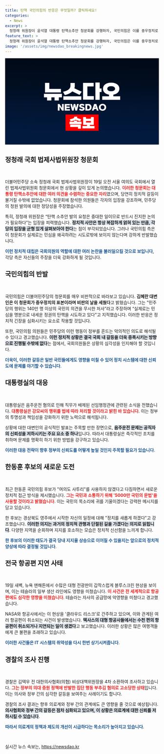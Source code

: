 ```yaml
---
title: 탄핵 국민의힘의 반응은 무엇일까? 클릭하세요!
categories:
  - News
excerpt: >
  정청래 위원장이 윤석열 대통령 탄핵소추안 청문회를 강행하자, 국민의힘은 이를 중우정치로 비판했다. 음주운전 선임행정관의 직무 배제 소식도 긴장감을 더하고 있다. 한동훈 후보는 여의도 사투리를 버리고 전국을 순회하며 지지 호소 중, 동시에 전 세계에서 IT 대란이 발생해 항공편 차질이 빚어졌다. 클릭하고 분석해보세요!
feature_text: >
  정청래 위원장이 윤석열 대통령 탄핵소추안 청문회를 강행하자, 국민의힘은 이를 중우정치로 비판했다. 음주운전 선임행정관의 직무 배제 소식도 긴장감을 더하고 있다. 한동훈 후보는 여의도 사투리를 버리고 전국을 순회하며 지지 호소 중, 동시에 전 세계에서 IT 대란이 발생해 항공편 차질이 빚어졌다. 클릭하고 분석해보세요!
image: '/assets/img/newsdao_breakingnews.jpg'
---
```


<p><img src="/assets/img/newsdao_breakingnews.jpg" alt="pcversion 속보" /></p>

<h2 data-ke-size="size26">정청래 국회 법제사법위원장 청문회</h2>

<p data-ke-size="size16">&nbsp;</p>

<p data-ke-size="size16">더불어민주당 소속 정청래 국회 법제사법위원장이 19일 오전 서울 여의도 국회에서 열린 법제사법위원회 청문회에서 현 상황을 깊이 있게 논의했습니다. <b><span style="color: #ee2323;">이러한 청문회는 대통령 탄핵소추안에 대한 여러 의견을 수렴하는 중요한 자리</span></b>였으며, 당연히 정치적 갈등이 불거질 수밖에 없었습니다. 청문회에 참석한 의원들은 각자의 입장을 강조하며, 민주당의 청원 발의에 대한 정당성을 주장했습니다.</p>

<p data-ke-size="size16">특히, 정청래 위원장은 “탄핵 소추안 발의 요청은 중대한 일이므로 반드시 진지한 논의가 필요하다”는 입장을 피력했습니다. <b><span style="background-color: #21538527;">정치적 사안은 항상 복잡하게 얽혀 있는 만큼, 각 당의 입장을 균형 있게 살펴보아야 한다</span></b>는 점이 부각되었습니다. 그러나 국민의힘 측은 이 청문회가 실제로는 민심을 왜곡하려는 시도로밖에 보이지 않는다며 강하게 반발했습니다.</p>

<p><b><span style="color: #1a5490;">이런 정치적 대립은 국회의원의 역할에 대한 여러 논란을 불러일으킬 것으로 보입니다</span></b>, 각당 측은 자신들의 주장을 더욱 강화하게 될 것입니다.</p>

<h2 data-ke-size="size26">국민의힘의 반발</h2>

<p data-ke-size="size16">&nbsp;</p>

<p data-ke-size="size16">국민의힘은 더불어민주당의 청문회를 매우 비판적으로 바라보고 있습니다. <b><span style="ee2323;">김혜란 대변인은 이 청문회가 중우정치의 표본이라며 비판의 날을 세웠다</span></b>고 밝혔습니다. 그는 "민주당의 행위는 140만 명 이상의 국민의 의견을 무시한 처사”라고 주장하며 “실제로는 민심을 명분으로 내세운 정권의 탄핵을 시도하고 있다"고 지적했습니다. 이러한 반응은 정치적 긴장을 심화시키는 요소로 작용할 것입니다.</p>

<p data-ke-size="size16">또한, 국민의힘 의원들은 민주당의 이런 행동이 정부를 흔드는 악의적인 의도로 해석될 수 있다고 경고했습니다. <b><span style="background-color: #21538527;">이런 정치적 상황은 결국 국회 내 갈등을 더욱 증폭시키는 방향으로 진행될 수밖에 없다</span></b>는 점에서, 국회의원들은 상황의 심각성을 인지해야 할 것입니다.</p>

<p><b><span style="color: #1a5490;">더욱이, 이러한 갈등은 일반 국민들에게도 영향을 미칠 수 있어 정치 시스템에 대한 신뢰도에 문제를 야기할 수 있습니다</span></b>.</p>

<h2 data-ke-size="size26">대통령실의 대응</h2>

<p data-ke-size="size16">&nbsp;</p>

<p data-ke-size="size16">대통령실은 음주운전 혐의로 인해 직무가 배제된 선임행정관에 관련된 소식을 전했습니다. <b><span style="color: #ee2323;">대통령실은 강모씨의 행위를 법에 따라 처리할 것이라고 밝힌 바 있습니다</span></b>. 이는 정부의 투명성과 책임성을 강화하기 위한 노력으로 해석됩니다.</p>

<p data-ke-size="size16">상황에 대한 대변인의 공식적인 발표는 주목할 만한 장면으로, <b><span style="background-color: #21538527;">음주운전 문제는 공직자의 신뢰성을 저하시키는 주요 요소 중 하나</span></b>입니다. 따라서 대통령실은 즉각적인 조치를 취하며 문제를 명확히 하기 위한 방법을 강구하고 있습니다.</p>

<p><b><span style="color: #1a5490;">이러한 대응 전략이 향후 정부의 신뢰도를 어떻게 높일 것인지 주목할 필요가 있습니다</span></b>.</p>

<h2 data-ke-size="size26">한동훈 후보의 새로운 도전</h2>

<p data-ke-size="size16">&nbsp;</p>

<p data-ke-size="size16">최근 한동훈 국민의힘 후보가 "여의도 사투리"를 사용하지 않겠다고 다짐하면서 새로운 정치적 접근 방식을 제시했습니다. <b><span style="color: #ee2323;">그는 국민과 소통하기 위해 '5000만 국민의 문법'을 사용할 것이라고 밝혔습니다</span></b>. 이는 국민의 목소리에 귀를 기울이겠다는 강력한 메시지를 담고 있습니다.</p>

<p data-ke-size="size16">한 후보는 경상북도 영주에서 시작한 자신의 일정에 대해 "정치를 새롭게 하겠다"고 강조했습니다. <b><span style="background-color: #21538527;">이러한 의지는 과거의 정치적 관행과 단절된 길을 가겠다는 의지로 읽힙니다</span></b>. 다양한 지역을 순회하며 지지를 호소하는 모습은 정치적 신선함을 느끼게 합니다.</p>

<p><b><span style="color: #1a5490;">한 후보의 이러한 태도가 결국 당내 지지율 상승으로 이어질 수 있을지는 앞으로의 정치적 양상에 따라 결정될 것입니다</span></b>.</p>

<h2 data-ke-size="size26">전국 항공편 지연 사태</h2>

<p data-ke-size="size16">&nbsp;</p>

<p data-ke-size="size16">19일 새벽, 뉴욕 맨해튼에서 수많은 대형 전광판이 갑작스럽게 블루스크린 현상을 보이며, 이는 테슬라의 일부 생산 라인에도 영향을 미쳤습니다. <b><span style="color: #ee2323;">이 사건은 전 세계적으로 항공편에도 심각한 영향을 미쳤습니다</span></b>. 테슬라는 자사의 공급망에 악영향을 미쳤다고 경고했습니다.</p>

<p data-ke-size="size16">NASA와 항공사에서는 이 현상을 '클라우드 리스크'로 간주하고 있으며, 이와 관계된 여러 항공편이 취소되는 사건이 발생했습니다. <b><span style="background-color: #21538527;">텍사스의 대형 항공사들에서는 수천 편의 항공편이 취소되거나 지연되는 일이 생겼다</span></b>고 보고했습니다. 이러한 상황은 많은 여행객들에게 큰 불편을 초래하고 있습니다.</p>

<p><b><span style="color: #1a5490;">이러한 사건들은 IT 시스템의 취약성을 다시 한번 상기시켜줍니다</span></b>.</p>

<h2 data-ke-size="size26">경찰의 조사 진행</h2>

<p data-ke-size="size16">&nbsp;</p>

<p data-ke-size="size16">경찰은 김택우 전 대한의사협회(의협) 비상대책위원장을 4차 소환하여 조사하고 있습니다. <b><span style="color: #ee2323;">그는 정부의 의대 증원 정책에 반발한 집단 행동 부추김 혐의로 고소당한 상태</span></b>입니다. 이는 의사와 정부 간의 심각한 갈등을 보여주는 사례이기도 합니다.</p>

<p data-ke-size="size16">경찰의 조사 결과는 향후 의료계와 정부 간의 관계에도 큰 영향을 줄 것으로 예상됩니다. <b><span style="background-color: #21538527;">의사협회와 정부 간의 갈등은 점차 심화되고 있으며, 이 상황은 의료계에 대한 신뢰를 저하시킬 수 있습니다</span></b>.</p>

<p><b><span style="color: #1a5490;">따라서 의료계의 정책과 제도의 개선이 시급하다는 목소리가 높아지고 있습니다</span></b>.</p>

<p data-ke-size="size16">&nbsp;</p>
실시간 뉴스 속보는, <a href="https://newsdao.kr" rel="dofollow">https://newsdao.kr</a>


